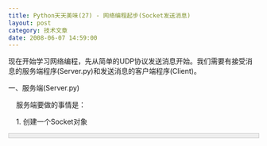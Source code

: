```yaml
---
title: Python天天美味(27) - 网络编程起步(Socket发送消息)
layout: post
category: 技术文章
date: 2008-06-07 14:59:00
---
```


现在开始学习网络编程，先从简单的UDP协议发送消息开始。我们需要有接受消息的服务端程序(Server.py)和发送消息的客户端程序(Client)。

一、服务端(Server.py)

&nbsp;&nbsp;&nbsp; 服务端要做的事情是：

&nbsp;&nbsp;&nbsp; 1. 创建一个Socket对象

<div style="border: 1px solid #cccccc; padding: 4px 5px 4px 4px; background-color: #eeeeee; font-size: 13px; width: 98%;"><!--

Code highlighting produced by Actipro CodeHighlighter (freeware)

http://www.CodeHighlighter.com/

-->![](http://www.cnblogs.com/Images/OutliningIndicators/None.gif)<span style="color: #0000ff;">import</span><span style="color: #000000;">&nbsp;socket

![](http://www.cnblogs.com/Images/OutliningIndicators/None.gif)s&nbsp;</span><span style="color: #000000;">=</span><span style="color: #000000;">&nbsp;socket.socket(socket.AF_INET,&nbsp;socket.SOCK_DGRAM)</span></div>
&nbsp;&nbsp;&nbsp; 2. 绑定一个端口

<div style="border: 1px solid #cccccc; padding: 4px 5px 4px 4px; background-color: #eeeeee; font-size: 13px; width: 98%;"><!--

Code highlighting produced by Actipro CodeHighlighter (freeware)

http://www.CodeHighlighter.com/

-->![](http://www.cnblogs.com/Images/OutliningIndicators/None.gif)<span style="color: #000000;">s.bind((</span><span style="color: #800000;">""</span><span style="color: #000000;">,&nbsp;</span><span style="color: #000000;">8081</span><span style="color: #000000;">))</span></div>
&nbsp;&nbsp;&nbsp; 3. 接受来自客户端的消息

<div style="border: 1px solid #cccccc; padding: 4px 5px 4px 4px; background-color: #eeeeee; font-size: 13px; width: 98%;"><!--

Code highlighting produced by Actipro CodeHighlighter (freeware)

http://www.CodeHighlighter.com/

-->![](http://www.cnblogs.com/Images/OutliningIndicators/None.gif)<span style="color: #0000ff;">while</span><span style="color: #000000;">&nbsp;True:

![](http://www.cnblogs.com/Images/OutliningIndicators/None.gif)&nbsp;&nbsp;&nbsp;&nbsp;</span><span style="color: #008000;">#</span><span style="color: #008000;">&nbsp;Receive&nbsp;up&nbsp;to&nbsp;1,024&nbsp;bytes&nbsp;in&nbsp;a&nbsp;datagram</span><span style="color: #008000;">

![](http://www.cnblogs.com/Images/OutliningIndicators/None.gif)</span><span style="color: #000000;">&nbsp;&nbsp;&nbsp;&nbsp;data,&nbsp;addr&nbsp;</span><span style="color: #000000;">=</span><span style="color: #000000;">&nbsp;s.recvfrom(</span><span style="color: #000000;">1024</span><span style="color: #000000;">)

![](http://www.cnblogs.com/Images/OutliningIndicators/None.gif)&nbsp;&nbsp;&nbsp;&nbsp;</span><span style="color: #0000ff;">print</span><span style="color: #000000;">&nbsp;</span><span style="color: #800000;">"</span><span style="color: #800000;">Received:</span><span style="color: #800000;">"</span><span style="color: #000000;">,&nbsp;data,&nbsp;</span><span style="color: #800000;">"</span><span style="color: #800000;">from</span><span style="color: #800000;">"</span><span style="color: #000000;">,&nbsp;addr</span></div>
二、客户端(Client.py)

&nbsp;&nbsp;&nbsp; 客户端要做的事情是：

&nbsp;&nbsp;&nbsp; 1. 创建一个Socket对象。

<div style="border: 1px solid #cccccc; padding: 4px 5px 4px 4px; background-color: #eeeeee; font-size: 13px; width: 98%;"><!--

Code highlighting produced by Actipro CodeHighlighter (freeware)

http://www.CodeHighlighter.com/

-->![](http://www.cnblogs.com/Images/OutliningIndicators/None.gif)<span style="color: #0000ff;">import</span><span style="color: #000000;">&nbsp;socket

![](http://www.cnblogs.com/Images/OutliningIndicators/None.gif)s&nbsp;</span><span style="color: #000000;">=</span><span style="color: #000000;">&nbsp;socket.socket(socket.AF_INET,&nbsp;socket.SOCK_DGRAM)</span></div>
&nbsp;&nbsp;&nbsp; 2. 向某个服务器的指定的端口发送消息。由于使用UDP，如果服务器端未接收到将会丢弃数据包。

<div style="border: 1px solid #cccccc; padding: 4px 5px 4px 4px; background-color: #eeeeee; font-size: 13px; width: 98%;"><!--

Code highlighting produced by Actipro CodeHighlighter (freeware)

http://www.CodeHighlighter.com/

-->![](http://www.cnblogs.com/Images/OutliningIndicators/None.gif)<span style="color: #000000;">port&nbsp;</span><span style="color: #000000;">=</span><span style="color: #000000;">&nbsp;</span><span style="color: #000000;">8081</span><span style="color: #000000;">

![](http://www.cnblogs.com/Images/OutliningIndicators/None.gif)host&nbsp;</span><span style="color: #000000;">=</span><span style="color: #000000;">&nbsp;</span><span style="color: #800000;">"</span><span style="color: #800000;">localhost</span><span style="color: #800000;">"</span><span style="color: #000000;">

![](http://www.cnblogs.com/Images/OutliningIndicators/None.gif)</span><span style="color: #0000ff;">while</span><span style="color: #000000;">&nbsp;True:

![](http://www.cnblogs.com/Images/OutliningIndicators/None.gif)&nbsp;&nbsp;&nbsp;&nbsp;msg&nbsp;</span><span style="color: #000000;">=</span><span style="color: #000000;">&nbsp;raw_input()

![](http://www.cnblogs.com/Images/OutliningIndicators/None.gif)&nbsp;&nbsp;&nbsp;&nbsp;s.sendto(msg,&nbsp;(host,&nbsp;port))</span></div>
三、运行试试

![](http://images.cnblogs.com/cnblogs_com/coderzh/SocketPic.jpg)

#### [Python  天天美味系列（总）](http://www.cnblogs.com/coderzh/archive/2008/07/08/pythoncookbook.html)
<p>[Python    天天美味(25) - 深入理解yield](http://www.cnblogs.com/coderzh/archive/2008/05/18/1202040.html) &nbsp;
  
[Python    天天美味(26) - __getattr__与__setattr__](http://www.cnblogs.com/coderzh/archive/2008/05/25/1206931.html) &nbsp;
  
[Python    天天美味(27) - 网络编程起步(Socket发送消息)](http://www.cnblogs.com/coderzh/archive/2008/06/07/1215607.html) &nbsp;
  
[Python    天天美味(28) - urlopen](http://www.cnblogs.com/coderzh/archive/2008/06/07/1215657.html)&nbsp;&nbsp; &nbsp;
  
[Python    天天美味(29) - 调用VC++的动态链接库(DLL)](http://www.cnblogs.com/coderzh/archive/2008/07/23/1249919.html)&nbsp;
...
</p>
